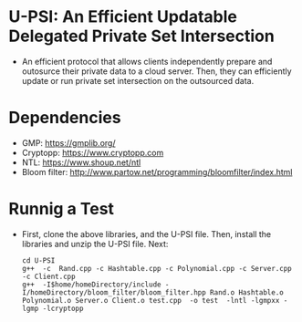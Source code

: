 # U-PSI: An Efficient Updatable Delegated Private Set Intersection


* An efficient protocol that allows clients independently prepare and outosurce their private data
to a cloud server. Then, they can efficiently update or run private set intersection on the outsourced data.

# Dependencies
 * GMP: https://gmplib.org/
 * Cryptopp: https://www.cryptopp.com
 * NTL: https://www.shoup.net/ntl
 * Bloom filter: http://www.partow.net/programming/bloomfilter/index.html

# Runnig a Test
* First, clone the above libraries, and the U-PSI file. Then, install the libraries and unzip the U-PSI file. Next:

    ```
    cd U-PSI
    g++  -c  Rand.cpp -c Hashtable.cpp -c Polynomial.cpp -c Server.cpp -c Client.cpp
    g++  -I$home/homeDirectory/include -I/homeDirectory/bloom_filter/bloom_filter.hpp Rand.o Hashtable.o Polynomial.o Server.o Client.o test.cpp  -o test  -lntl -lgmpxx -lgmp -lcryptopp
    
    
    ```
    
